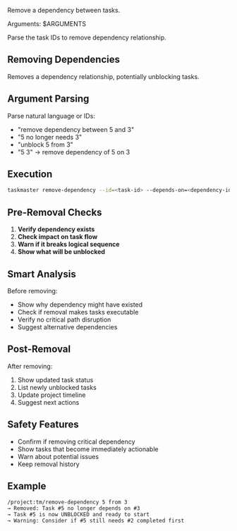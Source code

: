 Remove a dependency between tasks.

Arguments: $ARGUMENTS

Parse the task IDs to remove dependency relationship.

## Removing Dependencies

Removes a dependency relationship, potentially unblocking tasks.

## Argument Parsing

Parse natural language or IDs:
- "remove dependency between 5 and 3"
- "5 no longer needs 3"
- "unblock 5 from 3"
- "5 3" → remove dependency of 5 on 3

## Execution

```bash
taskmaster remove-dependency --id=<task-id> --depends-on=<dependency-id>
```

## Pre-Removal Checks

1. **Verify dependency exists**
2. **Check impact on task flow**
3. **Warn if it breaks logical sequence**
4. **Show what will be unblocked**

## Smart Analysis

Before removing:
- Show why dependency might have existed
- Check if removal makes tasks executable
- Verify no critical path disruption
- Suggest alternative dependencies

## Post-Removal

After removing:
1. Show updated task status
2. List newly unblocked tasks
3. Update project timeline
4. Suggest next actions

## Safety Features

- Confirm if removing critical dependency
- Show tasks that become immediately actionable
- Warn about potential issues
- Keep removal history

## Example

```
/project:tm/remove-dependency 5 from 3
→ Removed: Task #5 no longer depends on #3
→ Task #5 is now UNBLOCKED and ready to start
→ Warning: Consider if #5 still needs #2 completed first
```